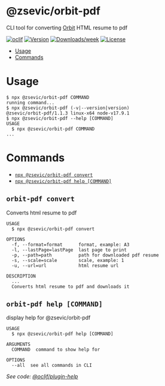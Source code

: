 @zsevic/orbit-pdf
=========

CLI tool for converting [Orbit](https://github.com/sharu725/online-cv) HTML resume to pdf

[![oclif](https://img.shields.io/badge/cli-oclif-brightgreen.svg)](https://oclif.io)
[![Version](https://img.shields.io/npm/v/@zsevic/orbit-pdf.svg)](https://npmjs.org/package/orbit-pdf)
[![Downloads/week](https://img.shields.io/npm/dw/@zsevic/orbit-pdf.svg)](https://www.npmjs.com/package/@zsevic/orbit-pdf)
[![License](https://img.shields.io/npm/l/@zsevic/orbit-pdf.svg)](https://github.com/zsevic/orbit-pdf/blob/master/package.json)

<!-- toc -->
* [Usage](#usage)
* [Commands](#commands)
<!-- tocstop -->
# Usage
<!-- usage -->
```sh-session
$ npx @zsevic/orbit-pdf COMMAND
running command...
$ npx @zsevic/orbit-pdf (-v|--version|version)
@zsevic/orbit-pdf/1.1.3 linux-x64 node-v17.9.1
$ npx @zsevic/orbit-pdf --help [COMMAND]
USAGE
  $ npx @zsevic/orbit-pdf COMMAND
...
```
<!-- usagestop -->
# Commands
<!-- commands -->
* [`npx @zsevic/orbit-pdf convert`](#orbit-pdf-convert)
* [`npx @zsevic/orbit-pdf help [COMMAND]`](#orbit-pdf-help-command)

## `orbit-pdf convert`

Converts html resume to pdf

```
USAGE
  $ npx @zsevic/orbit-pdf convert

OPTIONS
  -f, --format=format      format, example: A3
  -l, --lastPage=lastPage  last page to print
  -p, --path=path          path for downloaded pdf resume
  -s, --scale=scale        scale, example: 1
  -u, --url=url            html resume url

DESCRIPTION
  ...
  Converts html resume to pdf and downloads it
```

## `orbit-pdf help [COMMAND]`

display help for @zsevic/orbit-pdf

```
USAGE
  $ npx @zsevic/orbit-pdf help [COMMAND]

ARGUMENTS
  COMMAND  command to show help for

OPTIONS
  --all  see all commands in CLI
```

_See code: [@oclif/plugin-help](https://github.com/oclif/plugin-help/blob/v3.2.2/src/commands/help.ts)_
<!-- commandsstop -->
